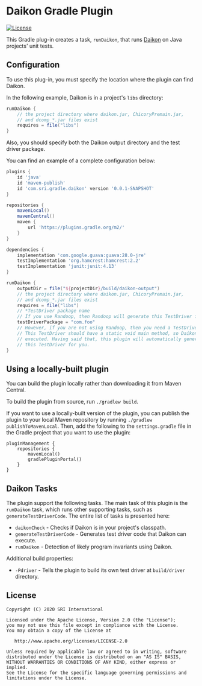 # Daikon Gradle Plugin

[![License](https://img.shields.io/badge/license-apache%202.0-blue.svg)](http://www.apache.org/licenses/LICENSE-2.0)

This Gradle plug-in creates a task, `runDaikon`, that runs [Daikon](https://plse.cs.washington.edu/daikon/) on Java projects' unit tests.

## Configuration

To use this plug-in, you must specify the location where the plugin can find Daikon.

In the following example, Daikon is in a project's `libs` directory: 

```groovy
runDaikon {
    // the project directory where daikon.jar, ChicoryPremain.jar,
    // and dcomp_*.jar files exist  
    requires = file("libs")
}
```

Also, you should specify both the Daikon output directory and the test driver package.

You can find an example of a complete configuration below:

```groovy
plugins {
    id 'java'
    id 'maven-publish'
    id 'com.sri.gradle.daikon' version '0.0.1-SNAPSHOT'
}

repositories {
    mavenLocal()
    mavenCentral()
    maven {
        url 'https://plugins.gradle.org/m2/'
    }
}

dependencies {
    implementation 'com.google.guava:guava:28.0-jre'
    testImplementation 'org.hamcrest:hamcrest:2.2'
    testImplementation 'junit:junit:4.13'
}
```

```groovy
runDaikon {
    outputDir = file("${projectDir}/build/daikon-output")
    // the project directory where daikon.jar, ChicoryPremain.jar,
    // and dcomp_*.jar files exist  
    requires = file("libs")
    // *TestDriver package name
    // If you use Randoop, then Randoop will generate this TestDriver for you.
    testDriverPackage = "com.foo"
    // However, if you are not using Randoop, then you need a TestDriver.
    // This TestDriver should have a static void main method, so Daikon can
    // executed. Having said that, this plugin will automatically generate
    // this TestDriver for you.
}
```

## Using a locally-built plugin

You can build the plugin locally rather than downloading it from Maven Central.

To build the plugin from source, run `./gradlew build`.

If you want to use a locally-built version of the plugin, you can publish the plugin to your
local Maven repository by running `./gradlew publishToMavenLocal`. Then, add the following to
the `settings.gradle` file in the Gradle project that you want to use the plugin:

```
pluginManagement {
    repositories {
        mavenLocal()
        gradlePluginPortal()
    }
}
```

## Daikon Tasks

The plugin support the following tasks. The main task of this plugin is the `runDaikon` task, which
runs other supporting tasks, such as `generateTestDriverCode`. The entire list of tasks is presented here:

- `daikonCheck` - Checks if Daikon is in your project's classpath.
- `generateTestDriverCode` - Generates test driver code that Daikon can execute.
- `runDaikon` - Detection of likely program invariants using Daikon.

Additional build properties:

-   `-Pdriver` - Tells the plugin to build its own test driver at `build/driver` directory.

## License

    Copyright (C) 2020 SRI International

    Licensed under the Apache License, Version 2.0 (the "License");
    you may not use this file except in compliance with the License.
    You may obtain a copy of the License at

       http://www.apache.org/licenses/LICENSE-2.0

    Unless required by applicable law or agreed to in writing, software
    distributed under the License is distributed on an "AS IS" BASIS,
    WITHOUT WARRANTIES OR CONDITIONS OF ANY KIND, either express or implied.
    See the License for the specific language governing permissions and
    limitations under the License.
